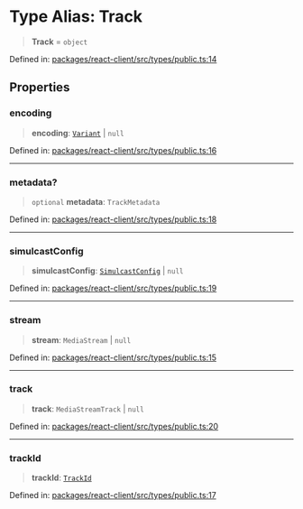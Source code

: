 # Type Alias: Track

> **Track** = `object`

Defined in: [packages/react-client/src/types/public.ts:14](https://github.com/fishjam-cloud/web-client-sdk/blob/00cc23b021c6e87a4a0f647ceccc9acb897b5a38/packages/react-client/src/types/public.ts#L14)

## Properties

### encoding

> **encoding**: [`Variant`](../enumerations/Variant.md) \| `null`

Defined in: [packages/react-client/src/types/public.ts:16](https://github.com/fishjam-cloud/web-client-sdk/blob/00cc23b021c6e87a4a0f647ceccc9acb897b5a38/packages/react-client/src/types/public.ts#L16)

***

### metadata?

> `optional` **metadata**: `TrackMetadata`

Defined in: [packages/react-client/src/types/public.ts:18](https://github.com/fishjam-cloud/web-client-sdk/blob/00cc23b021c6e87a4a0f647ceccc9acb897b5a38/packages/react-client/src/types/public.ts#L18)

***

### simulcastConfig

> **simulcastConfig**: [`SimulcastConfig`](../interfaces/SimulcastConfig.md) \| `null`

Defined in: [packages/react-client/src/types/public.ts:19](https://github.com/fishjam-cloud/web-client-sdk/blob/00cc23b021c6e87a4a0f647ceccc9acb897b5a38/packages/react-client/src/types/public.ts#L19)

***

### stream

> **stream**: `MediaStream` \| `null`

Defined in: [packages/react-client/src/types/public.ts:15](https://github.com/fishjam-cloud/web-client-sdk/blob/00cc23b021c6e87a4a0f647ceccc9acb897b5a38/packages/react-client/src/types/public.ts#L15)

***

### track

> **track**: `MediaStreamTrack` \| `null`

Defined in: [packages/react-client/src/types/public.ts:20](https://github.com/fishjam-cloud/web-client-sdk/blob/00cc23b021c6e87a4a0f647ceccc9acb897b5a38/packages/react-client/src/types/public.ts#L20)

***

### trackId

> **trackId**: [`TrackId`](TrackId.md)

Defined in: [packages/react-client/src/types/public.ts:17](https://github.com/fishjam-cloud/web-client-sdk/blob/00cc23b021c6e87a4a0f647ceccc9acb897b5a38/packages/react-client/src/types/public.ts#L17)
